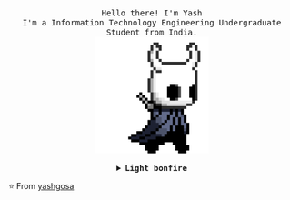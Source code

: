 


<p align="center">
  <br>
  <samp>
    Hello there! I'm Yash
    <br>I'm a Information Technology Engineering Undergraduate Student from India.<br>

</samp>

  <img src="https://raw.githubusercontent.com/TanZng/TanZng/master/assets/hollor_knight3.gif" width="200"/>

</p>


<details align="center">

<summary> <b> <samp> Light bonfire </samp></b></summary>
<samp>
 <b><h2 style="color: #fc6203">B O N F I R E &nbsp; L I T !</h2> </b>

<img src="https://raw.githubusercontent.com/TanZng/TanZng/master/assets/bonefire.gif" width="200"/>

Current Project: <a href="https://github.com/yashgosa/my_ml_projects">My Machine Learning Projects.</a>

<p align="center">
  <a rel="nofollow noopener noreferrer" target="_blank" href="https://www.linkedin.com/in/yash-gosavi-7055ba22a/">
  <img src="https://raw.githubusercontent.com/TanZng/TanZng/master/assets/linkedin.png" width="30px" alt="LinkedIn"></a>
  &nbsp; &nbsp;
  <a rel="nofollow noopener noreferrer" target="_blank" href="https://twitter.com/yashcgosavi">
  <img src="https://raw.githubusercontent.com/TanZng/TanZng/master/assets/twitter.png" width="30px" alt="Twitter"></a>
  &nbsp; &nbsp;
</p> 


</samp>
</details>

⭐️ From [yashgosa](https://github.com/yashgosa)

